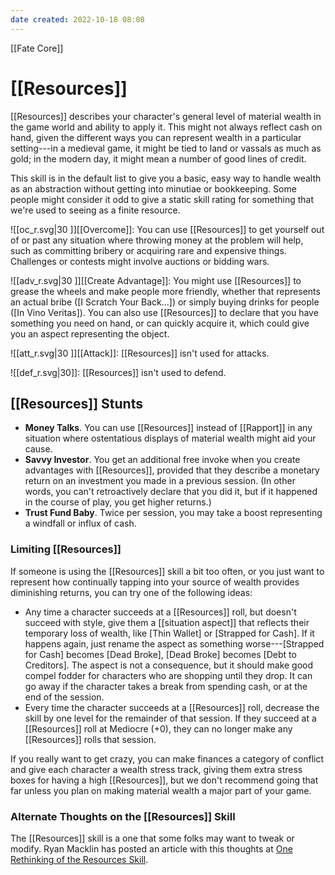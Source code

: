 ```yaml
---
date created: 2022-10-18 08:08
---
```


[[Fate Core]]

# [[Resources]]

[[Resources]] describes your character's general level of material wealth in the game world and ability to apply it. This might not always reflect cash on hand, given the different ways you can represent wealth in a particular setting---in a medieval game, it might be tied to land or vassals as much as gold; in the modern day, it might mean a number of good lines of credit.

This skill is in the default list to give you a basic, easy way to handle wealth as an abstraction without getting into minutiae or bookkeeping. Some people might consider it odd to give a static skill rating for something that we're used to seeing as a finite resource.

![[oc_r.svg|30 ]][[Overcome]]: You can use [[Resources]] to get yourself out of or past any situation where throwing money at the problem will help, such as committing bribery or acquiring rare and expensive things. Challenges or contests might involve auctions or bidding wars.

![[adv_r.svg|30 ]][[Create Advantage]]: You might use [[Resources]] to grease the wheels and make people more friendly, whether that represents an actual bribe ([I Scratch Your Back...]) or simply buying drinks for people ([In Vino Veritas]). You can also use [[Resources]] to declare that you have something you need on hand, or can quickly acquire it, which could give you an aspect representing the object.

![[att_r.svg|30 ]][[Attack]]: [[Resources]] isn't used for attacks.

![[def_r.svg|30]]: [[Resources]] isn't used to defend.

## [[Resources]] Stunts

- **Money Talks**. You can use [[Resources]] instead of [[Rapport]] in any situation where ostentatious   displays of material wealth might aid your cause.
- **Savvy Investor**. You get an additional free invoke when you create advantages with [[Resources]], provided that they describe a monetary return on an investment you made in a previous session. (In other words, you can't retroactively declare that you did it, but if it happened in the course of play, you get higher returns.)
- **Trust Fund Baby**. Twice per session, you may take a boost representing a windfall or influx of cash.
 


### Limiting [[Resources]]

If someone is using the [[Resources]] skill a bit too often, or you just want to represent how continually tapping into your source of wealth provides diminishing returns, you can try one of the following ideas:

- Any time a character succeeds at a [[Resources]] roll, but doesn't succeed with style, give them a [[situation aspect]] that reflects their temporary loss of wealth, like [Thin Wallet] or [Strapped for Cash]. If it happens again, just rename the aspect as something worse---[Strapped for Cash] becomes [Dead Broke], [Dead Broke] becomes [Debt to Creditors]. The aspect is not a consequence, but it should make good compel fodder for characters who are shopping until they drop. It can go away if the character takes a break from spending cash, or at the end of the session.
- Every time the character succeeds at a [[Resources]] roll, decrease the skill by one level for the remainder of that session. If they succeed at a [[Resources]] roll at Mediocre (+0), they can no longer make any [[Resources]] rolls that session.

If you really want to get crazy, you can make finances a category of conflict and give each character a wealth stress track, giving them extra stress boxes for having a high [[Resources]], but we don't recommend going that far unless you plan on making material wealth a major part of
your game.

### Alternate Thoughts on the [[Resources]] Skill

The [[Resources]] skill is a one that some folks may want to tweak or modify. Ryan Macklin has posted an article with this thoughts at [One Rethinking of the Resources Skill](https://web.archive.org/web/20191206203706/http://ryanmacklin.com/2014/02/one-rethinking-resources/).